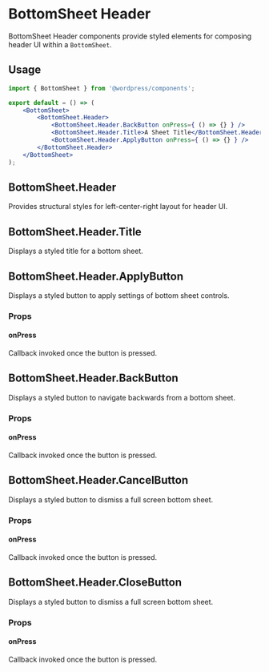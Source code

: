 # BottomSheet Header

BottomSheet Header components provide styled elements for composing header UI within a `BottomSheet`.

## Usage

```jsx
import { BottomSheet } from '@wordpress/components';

export default = () => (
	<BottomSheet>
		<BottomSheet.Header>
			<BottomSheet.Header.BackButton onPress={ () => {} } />
			<BottomSheet.Header.Title>A Sheet Title</BottomSheet.Header.Title>
			<BottomSheet.Header.ApplyButton onPress={ () => {} } />
		</BottomSheet.Header>
	</BottomSheet>
);
```

## BottomSheet.Header

Provides structural styles for left-center-right layout for header UI.

## BottomSheet.Header.Title

Displays a styled title for a bottom sheet.

## BottomSheet.Header.ApplyButton

Displays a styled button to apply settings of bottom sheet controls.

### Props

#### onPress

Callback invoked once the button is pressed.

## BottomSheet.Header.BackButton

Displays a styled button to navigate backwards from a bottom sheet.

### Props

#### onPress

Callback invoked once the button is pressed.

## BottomSheet.Header.CancelButton

Displays a styled button to dismiss a full screen bottom sheet.

### Props

#### onPress

Callback invoked once the button is pressed.

## BottomSheet.Header.CloseButton

Displays a styled button to dismiss a full screen bottom sheet.

### Props

#### onPress

Callback invoked once the button is pressed.
